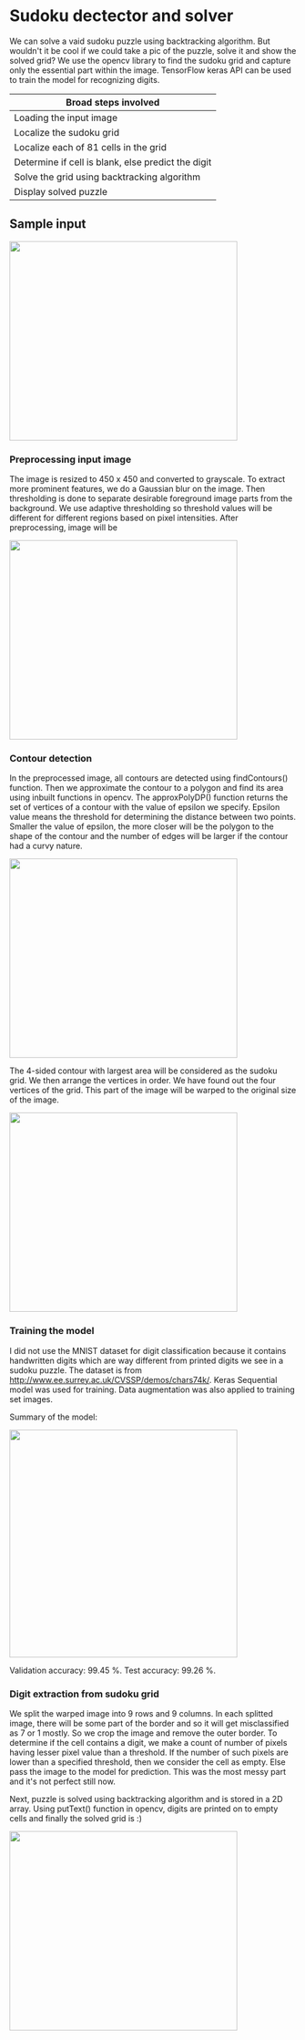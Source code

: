 # Sudoku dectector and solver #

We can solve a vaid sudoku puzzle using backtracking algorithm. But wouldn't it be cool if we could take a pic of the puzzle, solve it and show the solved grid? 
We use the opencv library to find the sudoku grid and capture only the essential part within the image. TensorFlow keras API can be used to train the model for recognizing digits.

Broad steps involved                                |
--------------                                      |
Loading the input image                             |
Localize the sudoku grid                            |
Localize each of 81 cells in the grid               |
Determine if cell is blank, else predict the digit  |
Solve the grid using backtracking algorithm         |
Display solved puzzle                               |


## Sample input ##

<img src="https://user-images.githubusercontent.com/60272094/125901417-e59c881d-3210-4426-9b79-a49017806372.JPG" width="400" height="350">


### Preprocessing input image ###

The image is resized to 450 x 450 and converted to grayscale. To extract more prominent features, we do a Gaussian blur on the image. Then thresholding is done to separate desirable foreground image parts from the background. We use adaptive thresholding so threshold values will be different for different regions based on pixel intensities. After preprocessing, image will be

<img src="https://user-images.githubusercontent.com/60272094/125901663-ca399597-af97-4418-a28d-d31b8c39f2b0.JPG" width="400" height="350">

### Contour detection ###

In the preprocessed image, all contours are detected using findContours() function. Then we approximate the contour to a polygon and find its area using inbuilt functions in opencv. The approxPolyDP() function returns the set of vertices of a contour with the value of epsilon we specify. Epsilon value means the threshold for determining the distance between two points. Smaller the value of epsilon, the more closer will be the polygon to the shape of the contour and the number of edges will be larger if the contour had a curvy nature. 

<img src="https://user-images.githubusercontent.com/60272094/125903778-33691b5a-1da5-4d80-af86-568e87957819.JPG" width="400" height="350">

The 4-sided contour with largest area will be considered as the sudoku grid. We then arrange the vertices in order. We have found out the four vertices of the grid. This part of the image will be warped to the original size of the image.

<img src="https://user-images.githubusercontent.com/60272094/125904393-97ae21c5-0387-4379-a96c-0aa4e6e0f714.JPG" width="400" height="350">

### Training the model ###

I did not use the MNIST dataset for digit classification because it contains handwritten digits which are way different from printed digits we see in a sudoku puzzle. The dataset is from http://www.ee.surrey.ac.uk/CVSSP/demos/chars74k/. Keras Sequential model was used for training. Data augmentation was also applied to training set images. 

Summary of the model:

<img src="https://user-images.githubusercontent.com/60272094/125906446-676997ae-c4e3-4a83-9d52-c4aa8f774a72.JPG" width="400" height="400">

Validation accuracy: 99.45 %.
Test accuracy: 99.26 %.

### Digit extraction from sudoku grid ###

We split the warped image into 9 rows and 9 columns. In each splitted image, there will be some part of the border and so it will get misclassified as 7 or 1 mostly. So we crop the image and remove the outer border. To determine if the cell contains a digit, we make a count of number of pixels having lesser pixel value than a threshold. If the number of such pixels are lower than a specified threshold, then we consider the cell as empty. Else pass the image to the model for prediction. This was the most messy part and it's not perfect still now. 

Next, puzzle is solved using backtracking algorithm and is stored in a 2D array.
Using putText() function in opencv, digits are printed on to empty cells and finally the solved grid is :)

<img src="https://user-images.githubusercontent.com/60272094/125908524-52b9c099-3ca5-4da7-86d6-7d4a76294498.JPG" width="400" height="350">


